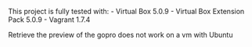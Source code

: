 This project is fully tested with:
    - Virtual Box 5.0.9
    - Virtual Box Extension Pack 5.0.9
    - Vagrant 1.7.4
    
Retrieve the preview of the gopro does not work on a vm with Ubuntu